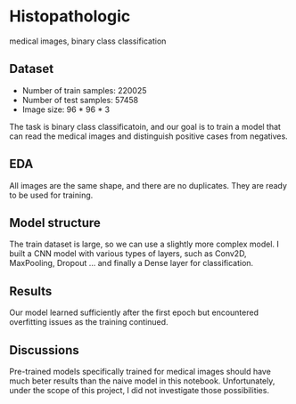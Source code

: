 # Histopathologic
medical images, binary class classification 

## Dataset
* Number of train samples: 220025
* Number of test samples: 57458
* Image size: 96 * 96 * 3

The task is binary class classificatoin, and our goal is to train a model that can read the medical images and distinguish positive cases from negatives.

## EDA
All images are the same shape, and there are no duplicates. They are ready to be used for training. 

## Model structure
The train dataset is large, so we can use a slightly more complex model.  I built a CNN model with various types of layers, such as Conv2D, MaxPooling, Dropout ... and finally a Dense layer for classification. 

## Results
Our model learned sufficiently after the first epoch but encountered overfitting issues as the training continued. 

## Discussions
Pre-trained models specifically trained for medical images should have much beter results than the naive model in this notebook. Unfortunately, under the scope of this project, I did not investigate those possibilities. 
